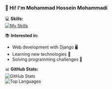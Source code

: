 ### 👋 Hi! I'm Mohammad Hossein Mohammadi

💻 **Skills:**  
[![My Skills](https://skillicons.dev/icons?i=py,django,linux,git,postgres,pycharm)](https://skillicons.dev)


📚 **Interested in:**  
- Web development with Django 🖥️  
- Learning new technologies 📖  
- Solving programming challenges 🎯  

📊 **GitHub Stats:**  
![GitHub Stats](https://github-readme-stats.vercel.app/api?username=MohammadHossein007&show_icons=true&theme=dark)  
![Top Languages](https://github-readme-stats.vercel.app/api/top-langs/?username=MohammadHossein007&layout=compact&theme=dark)  
